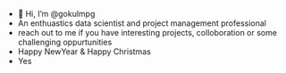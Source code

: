 - 👋 Hi, I’m @gokulmpg
- An enthuastics data scientist and project management professional
- reach out to me if you have interesting projects, colloboration or some challenging oppurtunities
- Happy NewYear & Happy Christmas
-  Yes
